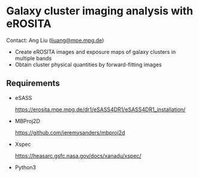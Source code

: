 # Galaxy cluster imaging analysis with eROSITA
Contact: Ang Liu (liuang@mpe.mpg.de)

- Create eROSITA images and exposure maps of galaxy clusters in multiple bands
- Obtain cluster physical quantities by forward-fitting images

## Requirements
- eSASS
  
  https://erosita.mpe.mpg.de/dr1/eSASS4DR1/eSASS4DR1_installation/
  
- MBProj2D
  
  https://github.com/jeremysanders/mbproj2d
  
- Xspec
  
  https://heasarc.gsfc.nasa.gov/docs/xanadu/xspec/

- Python3

  
